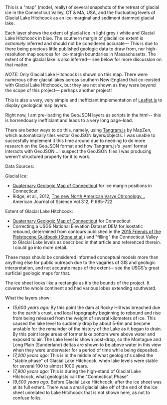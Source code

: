 This is a "map" (model, really) of several snapshots of the retreat of glacial ice in the Connecticut Valley, CT & MA, USA, and the fluctuating levels of Glacial Lake Hitchcock as an ice-marginal and sediment dammed glacial lake.

Each layer shows the extent of glacial ice in light grey / white and Glacial Lake Hitchcock in blue. The southern margin of glacial ice extent is <em>*extremely*</em> inferred and should not be considered accurate— This is due to there being precious little published geologic data to draw from, nor high-resolution map sources for ice-margin boundaries in Massachusetts.  The extent of the glacial lake is also inferred-- see below for more discussion on that matter.

<em>NOTE:</em> Only Glacial Lake Hitchcock is shown on this map. There were numerous other glacial lakes across southern New-England that co-existed with Glacial Lake Hitchcock, but they are not shown as they were beyond the scope of this project— perhaps another project!

This is also a very, very simple and inefficiant implementation of <a href = "http://leafletjs.com">Leaflet.js</a> to display geological map layers.

Right now, I am pre-loading the GeoJSON layers as scripts in the html-- this is horrendously inefficiant and leads to a very long page-load.

There are better ways to do this, namely, using <a href="https://mapzen.com/products/tangram/">Tangram.js</a> by MapZen, which automatically tiles vector GeoJSON layers/objects.  I was unable to succesfully implement it this time around due to needing to do more research on the GeoJSON format and how Tangram.js's .yaml format interacts with GeoJSON... I suspect the GeoJSON files I was producing weren't structured properly for it to work.

Data Sources:

Glacial Ice: 

 - <a href="https://pubs.usgs.gov/sim/2005/2784/">Quaternary Geologic Map of Connecticut</a> for ice margin positions in Connecticut
 - Ridge, et al., 2012, <a href="http://www.ajsonline.org/content/312/7/685.abstract">The new North American Varve Chronology...</a> American Journal of Science Vol 312, P 685-722
 
Extent of Glacial Lake Hitchcock:
  - <a href="https://pubs.usgs.gov/sim/2005/2784/">Quaternary Geologic Map of Connecticut</a> for Connecticut
  - Correcting a USGS National Elevation Dataset DEM for isostatic rebound, determined from contours published in the <a href="http://www2.newpaltz.edu/fop/pdf/FOP2015Guide.pdf">2015 Friends of the Pleistocene Guidbook (Stone et al.)</a> and "filling" the Connecticut Valley to Glacial Lake levels as described in that article and referenced therein.  I could go into more detail.
  
These maps should be considered informed conceptual models more than anything else for public outreach due to the vagaries of GIS and geologic interpretation, and not accurate maps of the extent-- see the USGS's great surficial geologic maps for that.

The ice sheet looks like a rectangle as it's the bounds of the project.  It covered the whole continent and had various lobes extending southward.

What the layers show:
<ul>
<li><em>15,600 years ago: </em> By this point the dam at Rocky Hill was breached due to the earth's crust, and local topography beginning to rebound and rise from being released from the weight of several kilometers of ice.  This caused the lake level to suddenly drop by about 5-6m and become unstable for the remainder of the history of the Lake as it began to drain. By this point large areas of former lake bottom were above water and exposed to air.  The Lake level is shown post-drop, so the Montague and Long Plain (Sunderland) deltas are shown to be above water in this view when they were underwater for a period of time while being deposited.</li>
<li><em>17,200 years ago:</em> This is in the middle of what geologist's called the "stable phase" of Glacial Lake Hitchcock, when lake levels were stable for several 100 to almost 1000 years.</li>
<li><em>17,900 years ago:</em> This is during the high-stand of Glacial Lake Hitchcock, what geologists call the "Connecticut Phase"</li>
<li><em>19,500 years ago:</em> Before Glacial Lake Hitchcock, after the ice sheet was at its full extent.  There was a small glacial lake off of the end of the ice sheet unrelated to Lake Hitchcock that is not shown here, as not to confuse folks. </li>
